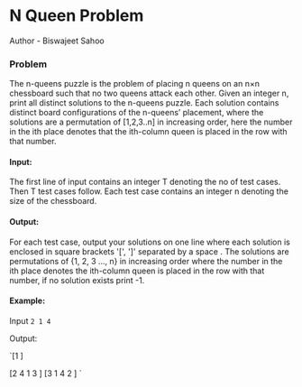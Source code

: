 # N Queen Problem

Author - Biswajeet Sahoo

### Problem

The n-queens puzzle is the problem of placing n queens on an n×n chessboard such that no two queens attack each other. Given an integer n, print all distinct solutions to the n-queens puzzle. Each solution contains distinct board configurations of the n-queens’ placement, where the solutions are a permutation of [1,2,3..n] in increasing order, here the number in the ith place denotes that the ith-column queen is placed in the row with that number. 


#### Input:
The first line of input contains an integer T denoting the no of test cases. Then T test cases follow. Each test case contains an integer n denoting the size of the chessboard.

#### Output:
For each test case, output your solutions on one line where each solution is enclosed in square brackets '[', ']' separated by a space . The solutions are permutations of {1, 2, 3 …, n} in increasing order where the number in the ith place denotes the ith-column queen is placed in the row with that number, if no solution exists print -1.

#### Example:
Input
`
2
1
4
`


Output:

`[1 ]

[2 4 1 3 ] [3 1 4 2 ]
`
